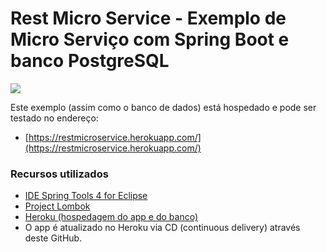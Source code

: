 # Rest Micro Service - Exemplo de Micro Serviço com Spring Boot e banco PostgreSQL

![](https://dwglogo.com/wp-content/uploads/2017/12/Spring_Framework_logo_01.png)

Este exemplo (assim como o banco de dados) está hospedado e pode ser testado no endereço:

* [https://restmicroservice.herokuapp.com/](https://restmicroservice.herokuapp.com/)

### Recursos utilizados

* [IDE Spring Tools 4 for Eclipse](https://spring.io/tools)
* [Project Lombok](https://projectlombok.org/download)
* [Heroku (hospedagem do app e do banco)](https://www.heroku.com/)
* O app é atualizado no Heroku via CD (continuous delivery) através deste GitHub.